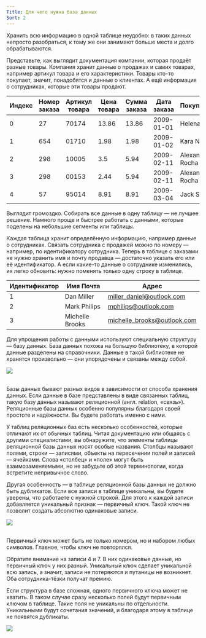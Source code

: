 ```yaml
---
Title: Для чего нужна база данных
Sort: 2
---
```


Хранить всю информацию в одной таблице неудобно: в таких данных непросто разобраться, к тому же они занимают больше места и долго обрабатываются. 

Представьте, как выглядит документация компании, которая продаёт разные товары. Компания хранит данные о продажах и самих товарах, например артикул товара и его характеристики. Товары кто-то покупает, значит, понадобятся и данные о клиентах. А ещё информация о сотрудниках, которые эти товары продают.

Индекс|	Номер заказа|	Артикул товара|	Цена товара|	Сумма заказа|	Дата заказа|	Покупатель|	Адрес доставки|	Почта покупателя|	Продавец|	Почта продавца
--| --| --| --| --| --| --| --| --| --| --|
0|	27|	70174|	13.86|	13.86|	2009-01-01|	Helena Holý|	5112 48 Street|	hholy@gmail.com|	Mark Philips|	mphilips@outlook.com
1|	654|	01710|	1.98|	1.98|	2009-01-02|	Kara Nielsen|	69 Salem Street|	kara.nielsen@jubii.dk|	Michelle Brooks|	michelle_brooks@outlook.com
2|	298|	10005|	3.5|	5.94|	2009-02-11|	Alexandre Rocha|	801 W 4th Street|	alero@uol.com.br|	Dan Miller|	miller_daniel@outlook.com
3|	298|	00153|	2.44|	5.94|	2009-02-11|	Alexandre Rocha|	801 W 4th Street|	alero@uol.com.br|	Dan Miller|	miller_daniel@outlook.com
4|	57|	95014|	8.91|	8.91|	2009-03-04|	Jack Smith|	1033 N Park Ave|	jacksmith@microsoft.com|	Martha Silk|	ms.silk@outlook.com

Выглядит громоздко. Собирать все данные в одну таблицу — не лучшее решение. Намного проще и быстрее работать с данными, которые поделены на небольшие сегменты или таблицы. 

Каждая таблица хранит определённую информацию, например данные о сотрудниках. Связать сотрудника с продажей можно по номеру — например, по идентификатору сотрудника. Теперь в таблице с заказами не нужно хранить имя и почту продавца — достаточно указать его или её идентификатор. А если какие-то данные о сотруднике изменились, их легко обновить: нужно поменять только одну строку в таблице. 

Идентификатор|	Имя	Почта|	Адрес
--| --| --
1|	Dan Miller|	miller_daniel@outlook.com|	125 Garden Avenue
2|	Mark Philips|	mphilips@outlook.com|	69 Soho Street
3|	Michelle Brooks|	michelle_brooks@outlook.com|	2 N Gardermoen Street

Для упрощения работы с данными используют специальную структуру — базу данных. База данных похожа на большую библиотеку, в которой данные разделены на справочники. Данные в такой библиотеке не хранятся произвольно — они упорядочены и связаны между собой. 

<img src="%base_url%/images/sql5_1647971155.jpg">
<br><br>

Базы данных бывают разных видов в зависимости от способа хранения данных. Если данные в базе представлены в виде связанных таблиц, такую базу данных называют реляционной (англ. relation, «связь»). Реляционные базы данных особенно популярны благодаря своей простоте и надёжности. Вы будете работать именно с ними.

У таблиц реляционных баз есть несколько особенностей, которые отличают их от обычных таблиц. Читая документацию или общаясь с другими специалистами, вы обнаружите, что элементы таблицы реляционной базы данных носят особые названия. Столбцы называют полями, строки — записями, объекты на пересечении полей и записей — ячейками. Слова «столбец» и «поле» могут быть взаимозаменяемыми, но не забудьте об этой терминологии, когда встретите непривычное слово. 

Другая особенность — в таблице реляционной базы данных не должно быть дубликатов. Если все записи в таблице уникальны, вы будете уверены, что работаете с нужной строкой. Для этого к каждой записи добавляется уникальный признак — первичный ключ. Такой ключ не позволит создать абсолютно одинаковые записи.

<img src="%base_url%/images/10_border2880_1647971225.png">
<br><br>

Первичный ключ может быть не только номером, но и набором любых символов. Главное, чтобы ключ не повторялся.

Обратите внимание на записи 4 и 7. В них одинаковые данные, но первичный ключ у них разный. Уникальный ключ сделает уникальной всю запись, а значит, записи не потеряются и путаницы не возникнет. Оба сотрудника-тёзки получат премию.

Если структура в базе сложная, одного первичного ключа может не хватить. В таком случае сразу несколько полей будут первичным ключом в таблице. Такие поля не уникальны по отдельности. Уникальными будут сочетания значений, и благодаря этому в таблице не появятся дубликаты.

<img src="%base_url%/images/basic_sql_1_3_2880px_1648721621.png">
<br><br>

